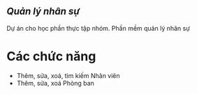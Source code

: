 ## _Quản lý nhân sự_
Dự án cho học phần thực tập nhóm. Phần mềm quản lý nhân sự
# Các chức năng
- Thêm, sửa, xoá, tìm kiếm Nhân viên
- Thêm, sửa, xoá Phòng ban